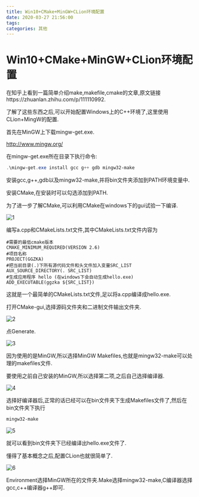 ```yaml
---
title: Win10+CMake+MinGW+CLion环境配置
date: 2020-03-27 21:56:00
tags: 
categories: 其他
---
```


# Win10+CMake+MinGW+CLion环境配置

在知乎上看到一篇简单介绍make,makefile,cmake的文章,原文链接https://zhuanlan.zhihu.com/p/111110992.

了解了这些东西之后,可以开始配置Windows上的C++环境了,这里使用CLion+MingW的配置.

首先在MinGW上下载mingw-get.exe.

http://www.mingw.org/

在mingw-get.exe所在目录下执行命令:

```powershell
.\mingw-get.exe install gcc g++ gdb mingw32-make
```

安装gcc,g++,gdb以及mingw32-make,并将bin文件夹添加到PATH环境变量中.

安装CMake,在安装时可以勾选添加到PATH.

<!-- more --> 

为了进一步了解CMake,可以利用CMake在windows下的gui试验一下编译.

![1](/img/WCMC环境配置/1.png)

编写a.cpp和CMakeLists.txt文件,其中CMakeLists.txt文件内容为

```plain
#需要的最低cmake版本
CMAKE_MINIMUM_REQUIRED(VERSION 2.6)
#项目名称
PROJECT(GGZKA)
#把当前目录(.)下所有源代码文件和头文件加入变量SRC_LIST
AUX_SOURCE_DIRECTORY(. SRC_LIST)
#生成应用程序 hello (在windows下会自动生成hello.exe)
ADD_EXECUTABLE(ggzka ${SRC_LIST})
```

这就是一个最简单的CMakeLists.txt文件,足以将a.cpp编译成hello.exe.

打开CMake-gui,选择源码文件夹和二进制文件输出文件夹.

![2](/img/WCMC环境配置/2.png)

点Generate.

![3](/img/WCMC环境配置/3.png)

因为使用的是MinGW,所以选择MinGW Makefiles,也就是mingw32-make可以处理的makefiles文件.

要使用之前自己安装的MinGW,所以选择第二项,之后自己选择编译器.

![4](/img/WCMC环境配置/4.png)

选择好编译器后,正常的话已经可以在bin文件夹下生成Makefiles文件了,然后在bin文件夹下执行

```powershell
mingw32-make
```

![5](/img/WCMC环境配置/5.png)

就可以看到bin文件夹下已经编译出hello.exe文件了.



懂得了基本概念之后,配置CLion也就很简单了.

![6](/img/WCMC环境配置/6.png)

Environment选择MinGW所在的文件夹.Make选择mingw32-make,C编译器选择gcc,c++编译器g++即可.

